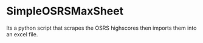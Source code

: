 # SimpleOSRSMaxSheet
Its a python script that scrapes the OSRS highscores then imports them into an excel file. 
